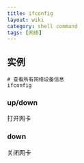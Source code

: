 ```yaml
---
title: ifconfig
layout: wiki
category: shell command
tags: [网络]
---
```


## 实例

~~~
# 查看所有网络设备信息
ifconfig
~~~

### up/down

打开网卡

### down

关闭网卡
